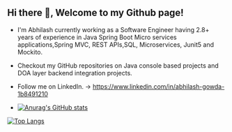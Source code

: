 ## Hi there 👋, Welcome to my Github page!



* I'm Abhilash currently working as a Software Engineer having 2.8+ years of experience in Java Spring Boot Micro services applications,Spring MVC, REST APIs,SQL, Microservices, Junit5 and Mockito. 
* Checkout my GitHub repositories on Java console based projects and DOA layer backend integration projects.
* Follow me on LinkedIn. -> https://www.linkedin.com/in/abhilash-gowda-1b8491210

* [![Anurag's GitHub stats](https://github-readme-stats.vercel.app/api?username=abhilashgowda23&show_icons=true)](https://github.com/anuraghazra/github-readme-stats)

[![Top Langs](https://github-readme-stats.vercel.app/api/top-langs/?username=abhilashgowda23)](https://github.com/abhilashgowda23/github-readme-stats)



 

